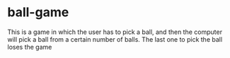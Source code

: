 # ball-game
This is a game in which the user has to pick a ball, and then the computer will pick a ball from a certain number of balls. The last one to pick the ball loses the game
